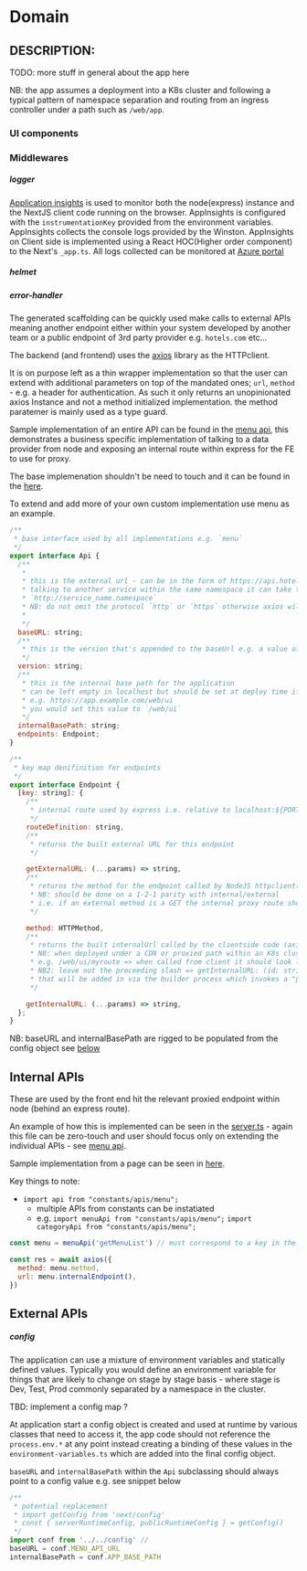 # Domain

## DESCRIPTION:

TODO: more stuff in general about the app here

NB: the app assumes a deployment into a K8s cluster and following a typical
pattern of namespace separation and routing from an ingress controller under a
path such as `/web/app`.

### UI components

### Middlewares

<!-- should be done as packages -->

##### logger

[Application insights](https://docs.microsoft.com/en-us/azure/azure-monitor/app/app-insights-overview)
is used to monitor both the node(express) instance and the NextJS client code
running on the browser. AppInsights is configured with the `instrumentationKey`
provided from the environment variables. AppInsights collects the console logs
provided by the Winston. AppInsights on Client side is implemented using a React
HOC(Higher order component) to the Next's `_app.ts`. All logs collected can be
monitored at [Azure portal](https://portal.azure.com/)

##### helmet

##### error-handler

The generated scaffolding can be quickly used make calls to external APIs
meaning another endpoint either within your system developed by another team or
a public endpoint of 3rd party provider e.g. `hotels.com` etc...

The backend (and frontend) uses the [axios](https://github.com/axios/axios)
library as the HTTPclient.

It is on purpose left as a thin wrapper implementation so that the user can
extend with additional parameters on top of the mandated ones; `url`, `method` -
e.g. a header for authentication. As such it only returns an unopinionated axios
Instance and not a method initialized implementation. the method paratemer is
mainly used as a type guard.

Sample implementation of an entire API can be found in the
[menu api](../src/ssr/constants/apis/menu.ts), this demonstrates a business
specific implementation of talking to a data provider from node and exposing an
internal route within express for the FE to use for proxy.

The base implemenation shouldn't be need to touch and it can be found in the
[here](../src/ssr/constants/apis/index.ts).

To extend and add more of your own custom implementation use menu as an example.

```javascript
/**
 * base interface used by all implementations e.g. `menu`
 */
export interface Api {
  /**
   *
   * this is the external url - can be in the form of https://api.hotels.com/foo or when used inside a Kubernetes cluster
   * talking to another service within the same namespace it can take the form of `http://service_name` or
   * `http://service_name.namespace`
   * NB: do not omit the protocol `http` or `https` otherwise axios will default to localhost:80 as it will not recognise it as a valid TLD.
   *
   */
  baseURL: string;
  /**
   * this is the version that's appended to the baseUrl e.g. a value of `v2` => `https://api.hotels.com/foo/v2` || `http://service_name.namespace/v2`
   */
  version: string;
  /**
   * this is the internal base path for the application
   * can be left empty in localhost but should be set at deploy time if your application is not run under the root of your domain
   * e.g. https://app.example.com/web/ui
   * you would set this value to `/web/ui`
   */
  internalBasePath: string;
  endpoints: Endpoint;
}

/**
 * key map denifinition for endpoints
 */
export interface Endpoint {
  [key: string]: {
    /**
     * internal route used by express i.e. relative to localhost:${PORT}/myroute
     */
    routeDefinition: string,
    /**
     * returns the built external URL for this endpoint
     */

    getExternalURL: (...params) => string,
    /**
     * returns the method for the endpoint called by NodeJS httpclient(axios)
     * NB: should be done on a 1-2-1 parity with internal/external
     * i.e. if an external method is a GET the internal proxy route shoudl also be a GET
     */

    method: HTTPMethod,
    /**
     * returns the built internalUrl called by the clientside code (axios) a.k.a BFF
     * NB: when deployed under a CDN or proxied path within an K8s cluster this will be included
     * e.g. /web/ui/myroute => when called from client it should look like this https://app.example.com/web/ui/myroute
     * NB2: leave out the preceeding slash => getInternalURL: (id: string) => `deletemenu/${id}`,
     * that will be added in via the builder process which invokes a "private" method within the Api base class.
     */

    getInternalURL: (...params) => string,
  };
}
```

NB: baseURL and internalBasePath are rigged to be populated from the config
object see [below](####config)

## Internal APIs

These are used by the front end hit the relevant proxied endpoint within node
(behind an express route).

An example of how this is implemented can be seen in the
[server.ts](../src/ssr/server/index.ts) - again this file can be zero-touch and
user should focus only on extending the individual APIs - see
[menu api](../src/ssr/server/api/menu/index.ts).

Sample implementation from a page can be seen in
[here](../src/ssr/components/ApiPane/index.tsx).

Key things to note:

- `import api from "constants/apis/menu";`
  - multiple APIs from constants can be instatiated
  - e.g. `import menuApi from "constants/apis/menu";`
    `import categoryApi from "constants/apis/menu";`

```javascript
const menu = menuApi('getMenuList') // must correspond to a key in the Endpoints for that class's Api implementation

const res = await axios({
  method: menu.method,
  url: menu.internalEndpoint(),
})
```

## External APIs

##### config

The application can use a mixture of environment variables and statically
defined values. Typically you would define an environment variable for things
that are likely to change on stage by stage basis - where stage is Dev, Test,
Prod commonly separated by a namespace in the cluster.

TBD: implement a config map ?

At application start a config object is created and used at runtime by various
classes that need to access it, the app code should not reference the
`process.env.*` at any point instead creating a binding of these values in the
`environment-variables.ts` which are added into the final config object.

`baseURL` and `internalBasePath` within the `Api` subclassing should always
point to a config value e.g. see snippet below

```javascript
/**
 * potential replacement
 * import getConfig from 'next/config'
 * const { serverRuntimeConfig, publicRuntimeConfig } = getConfig()
 */
import conf from '../../config' //
baseURL = conf.MENU_API_URL
internalBasePath = conf.APP_BASE_PATH
```
